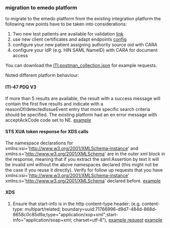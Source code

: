 ### migration to emedo platform

to migrate to the emedo platform from the existing integration platform the following new points have to be taken into considerations:

1. Two new test patients are available for validation [link](testpatients)
2. use new client certificates and adapt endpoints [config](ikit-config/)
3. configure your new patient assigning authority source oid with CARA
4. configure your IdP (e.g. HIN SAML NameID) with CARA for document access

You can download the [ITI.postman_collection.json](/ITI.postman_collection.json) for example requests.

Noted different platform behaviour:

#### ITI-47 PDQ V3
If more than 5 results are available, the result with a success message will contain the first five results  and 
indicate with a reasonOf/detectedIssueEvent entry that more specific search criteria should be specified. The existing platform had an en error message with acceptAckCode code set to NE. [example](https://ikit.cara.ch/dep/#/transaction/3fb82e89-4a8e-41a6-97e2-19563f963bc2)

#### STS XUA token response for XDS calls

The namespace declarations for xmlns:xsi='http://www.w3.org/2001/XMLSchema-instance' and xmlns:s='http://www.w3.org/2001/XMLSchema' are in the outer xml block in the response, meaning that if you extract the saml:Assertion by text it will be invalid xml without the above namespaces declared (this might not be the case if you reuse it directly). Verify for follow up requests that you have xmlns:xsi='http://www.w3.org/2001/XMLSchema-instance' xmlns:s='http://www.w3.org/2001/XMLSchema' declared before.
[example](https://ikit.cara.ch/dep/#/transaction/d95ed4e6-2e75-4926-b43b-129deb3c9b3d)

#### XDS

1. Ensure that start-info is in the http content-type header: (e.g. content-type: multipart/related; boundary=uuid:71766996-d9d7-484d-868d-8658c0c85d9a;type="application/xop+xml";start-info="application/soap+xml; charset=utf-8"), [example request](https://ikit.cara.ch/dep/#/transaction/58e93b31-0539-4ddf-b8e9-814076a7ec59)
[example](https://ikit.cara.ch/dep/#/transaction/d95ed4e6-2e75-4926-b43b-129deb3c9b3d)
